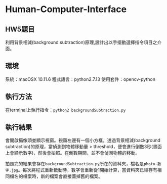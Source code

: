 # Human-Computer-Interface

## HW5題目
利用背景相減(background subtraction)原理,設計出以手擺動選擇指令項目之介面。

## 環境
系統：macOSX 10.11.6
程式語言：python2.7.13
使用套件：opencv-python

## 執行方法
在terminal上執行指令：`python2 backgroundSubtraction.py`

## 執行結果
會開啟攝像頭並顯示視窗。視窗左邊有一個小方框，透過背景相減(background subtraction)的原理，當偵測到物體移動量 > threshold，便會進行倒數3秒(畫面上會顯示數字)，然後會拍照。在倒數期間，並不會偵測物體的移動。

拍照完的結果會存在`backgroundSubtraction.py`所在的資料夾，檔名是`photo-數字.jpg`。每次將程式重新啟動時，數字會重新從1開始計算，當資料夾已經存有相同檔名的檔案時，新的檔案會直接蓋掉舊的檔案。
